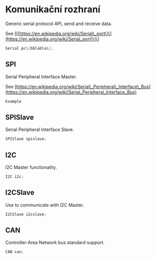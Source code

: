 # Komunikační rozhraní

Generic serial protocol API, send and receive data.

See \[\[[https://en.wikipedia.org/wiki/Serial\_port\]\](https://en.wikipedia.org/wiki/Serial_port]\)\]

```cpp
Serial pc\(bblabla\);
```

## SPI

Serial Peripheral Interface Master.

See [https://en.wikipedia.org/wiki/Serial\_Peripheral\_Interface\_Bus](https://en.wikipedia.org/wiki/Serial_Peripheral_Interface_Bus)

```cpp
Example
```

## SPISlave

Serial Peripheral Interface Slave.

```cpp
SPISlave spislave;
```

## I2C

I2C Master functionality.

```cpp
I2C i2c;
```

## I2CSlave

Use to communicate with I2C Master.

```cpp
I2CSlave i2cslave;
```

## CAN

Controller-Area Network bus standard support.

```cpp
CAN can;
```



